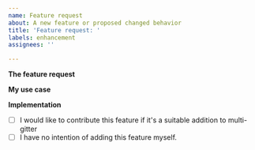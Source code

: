 ```yaml
---
name: Feature request
about: A new feature or proposed changed behavior
title: 'Feature request: '
labels: enhancement
assignees: ''

---
```


**The feature request**
<!-- A description of the new feature or changed behavior -->

**My use case**
<!-- Please describe in detail how you intend to use this feature -->

**Implementation**
<!-- Mark one of the boxes below with an [X] -->
- [ ] I would like to contribute this feature if it's a suitable addition to multi-gitter
- [ ] I have no intention of adding this feature myself.
